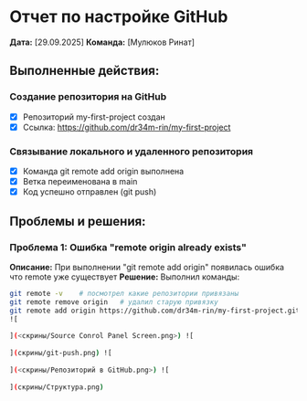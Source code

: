 # Отчет по настройке GitHub

**Дата:** [29.09.2025]
**Команда:** [Мулюков Ринат]

## Выполненные действия:

### Создание репозитория на GitHub
- [x] Репозиторий my-first-project создан
- [x] Ссылка: https://github.com/dr34m-rin/my-first-project

### Связывание локального и удаленного репозитория
- [x] Команда git remote add origin выполнена
- [x] Ветка переименована в main
- [x] Код успешно отправлен (git push)

## Проблемы и решения:

### Проблема 1: Ошибка "remote origin already exists"
**Описание:** При выполнении "git remote add origin" появилась ошибка что remote уже существует
**Решение:** Выполнил команды:
```bash
git remote -v    # посмотрел какие репозитории привязаны
git remote remove origin   # удалил старую привязку
git remote add origin https://github.com/dr34m-rin/my-first-project.git  # добавил правильную
![
    
](<скрины/Source Conrol Panel Screen.png>) ![
    
](скрины/git-push.png) ![
    
](<скрины/Репозиторий в GitHub.png>) ![
    
](скрины/Структура.png)